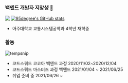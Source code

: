 ### 백엔드 개발자 지망생 👋

<!--
**95degree/95degree** is a ✨ _special_ ✨ repository because its `README.md` (this file) appears on your GitHub profile.

Here are some ideas to get you started:
-->
<img align='left' src="http://mazassumnida.wtf/api/v2/generate_badge?boj=95degree">

[![95degree's GitHub stats](https://github-readme-stats.vercel.app/api?username=95degree)](https://github.com/anuraghazra/github-readme-stats)

- 아주대학교 교통시스템공학과 4학년 재학중

### 활동
![tempsnip](https://user-images.githubusercontent.com/73640185/114686049-622b9c80-9d4d-11eb-8698-f7c2a41870fe.png)
- 코드스쿼드 코코아 백엔드 과정 2020/11/02~2020/12/04
- 코드스쿼드 마스터즈 과정 백엔드 2021/01/04 ~ 2021/06/25
- 취업 준비 중 2021/06/26 ~

